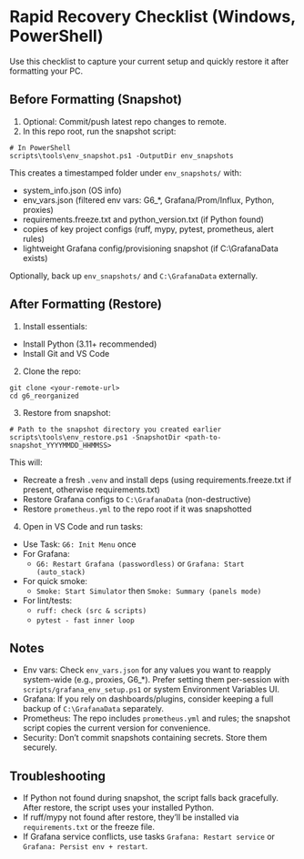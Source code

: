# Rapid Recovery Checklist (Windows, PowerShell)

Use this checklist to capture your current setup and quickly restore it after formatting your PC.

## Before Formatting (Snapshot)

1) Optional: Commit/push latest repo changes to remote.
2) In this repo root, run the snapshot script:

```
# In PowerShell
scripts\tools\env_snapshot.ps1 -OutputDir env_snapshots
```

This creates a timestamped folder under `env_snapshots/` with:
- system_info.json (OS info)
- env_vars.json (filtered env vars: G6_*, Grafana/Prom/Influx, Python, proxies)
- requirements.freeze.txt and python_version.txt (if Python found)
- copies of key project configs (ruff, mypy, pytest, prometheus, alert rules)
- lightweight Grafana config/provisioning snapshot (if C:\GrafanaData exists)

Optionally, back up `env_snapshots/` and `C:\GrafanaData` externally.

## After Formatting (Restore)

1) Install essentials:
- Install Python (3.11+ recommended)
- Install Git and VS Code

2) Clone the repo:
```
git clone <your-remote-url>
cd g6_reorganized
```

3) Restore from snapshot:
```
# Path to the snapshot directory you created earlier
scripts\tools\env_restore.ps1 -SnapshotDir <path-to-snapshot_YYYYMMDD_HHMMSS>
```
This will:
- Recreate a fresh `.venv` and install deps (using requirements.freeze.txt if present, otherwise requirements.txt)
- Restore Grafana configs to `C:\GrafanaData` (non-destructive)
- Restore `prometheus.yml` to the repo root if it was snapshotted

4) Open in VS Code and run tasks:
- Use Task: `G6: Init Menu` once
- For Grafana:
  - `G6: Restart Grafana (passwordless)` or `Grafana: Start (auto_stack)`
- For quick smoke:
  - `Smoke: Start Simulator` then `Smoke: Summary (panels mode)`
- For lint/tests:
  - `ruff: check (src & scripts)`
  - `pytest - fast inner loop`

## Notes
- Env vars: Check `env_vars.json` for any values you want to reapply system-wide (e.g., proxies, G6_*). Prefer setting them per-session with `scripts/grafana_env_setup.ps1` or system Environment Variables UI.
- Grafana: If you rely on dashboards/plugins, consider keeping a full backup of `C:\GrafanaData` separately.
- Prometheus: The repo includes `prometheus.yml` and rules; the snapshot script copies the current version for convenience.
- Security: Don’t commit snapshots containing secrets. Store them securely.

## Troubleshooting
- If Python not found during snapshot, the script falls back gracefully. After restore, the script uses your installed Python.
- If ruff/mypy not found after restore, they’ll be installed via `requirements.txt` or the freeze file.
- If Grafana service conflicts, use tasks `Grafana: Restart service` or `Grafana: Persist env + restart`.
